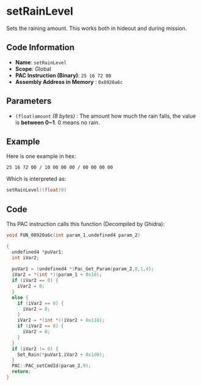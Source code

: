 # setRainLevel

Sets the raining amount. This works both in hideout and during mission.

## Code Information

- **Name**: `setRainLevel`
- **Scope**: Global
- **PAC Instruction (Binary)**: `25 16 72 00`
- **Assembly Address in Memory** : `0x8920a6c`

## Parameters

- `(float)amount` *(8 bytes)* : The amount how much the rain falls, the value is **between 0~1**. 0 means no rain.

## Example

Here is one example in hex:

```25 16 72 00 / 10 00 00 00 / 00 00 00 00```

Which is interpreted as:

```c
setRainLevel((float)0)
```

## Code

Ths PAC instruction calls this function (Decompiled by Ghidra):

```c
void FUN_08920a6c(int param_1,undefined4 param_2)

{
  undefined4 *puVar1;
  int iVar2;
  
  puVar1 = (undefined4 *)Pac_Get_Param(param_2,0,1,4);
  iVar2 = *(int *)(param_1 + 0x10);
  if (iVar2 == 0) {
    iVar2 = 0;
  }
  else {
    if (iVar2 == 0) {
      iVar2 = 0;
    }
    iVar2 = *(int *)(iVar2 + 0x118);
    if (iVar2 == 0) {
      iVar2 = 0;
    }
  }
  if (iVar2 != 0) {
    Set_Rain(*puVar1,iVar2 + 0x1d0);
  }
  PAC::PAC_setCmdId(param_2,0);
  return;
}
```

